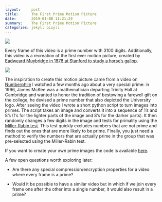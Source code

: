 ```yaml
---
layout:     post
title:      The First Prime Motion Picture
date:       2019-01-08 11:21:29
summary:    The First Prime Motion Picture
categories: jekyll pixyll
---
```


![](https://i.imgur.com/Bq6NeVp.gif)

Every frame of this video is a prime number with 3100 digits. Additionally, this video is a recreation of the first ever motion picture, created by [Eadweard Muybridge in 1878 at Stanford to study a horse’s gallop](https://en.wikipedia.org/wiki/Eadweard_Muybridge). 

![](https://upload.wikimedia.org/wikipedia/commons/thumb/d/d2/The_Horse_in_Motion_high_res.jpg/2880px-The_Horse_in_Motion_high_res.jpg)


The inspiration to create this motion picture came from a video on [Numberphile](https://www.youtube.com/watch?v=fQQ8IiTWHhg) I watched a few months ago about a very special prime: in 1996, James McKee was a mathematician departing Trinity Hall at Cambridge and wanted to honor the tradition of bestowing a farewell gift on the college, he devised a prime number that also depicted the University logo. After seeing the video I wrote a short python script to turn images into primes. The script takes an image and converts it into a sequence of 1’s and 8’s (1’s for the lighter parts of the image and 8’s for the darker parts). It then randomly changes a few digits in the image and tests for primality using the [Miller-Rabin test](https://en.wikipedia.org/wiki/Miller%E2%80%93Rabin_primality_test). This test quickly excludes numbers that are not prime and finds out the ones that are more likely to be prime. Finally, you just need a method to verify the numbers that are actually prime in the group that was pre-selected using the Miller-Rabin test. 

If you want to create your own prime images the code is available [here](https://www.github.com).

A few open questions worth exploring later:


- Are there any special compression/encryption properties for a video where every frame is a prime?

- Would it be possible to have a similar video but in which if we join every frame one after the other into a single number, it would also result in a prime?

<!-- I searched a bit online and this also seems to be the first ever motion picture made solely with prime numbers :)  -->